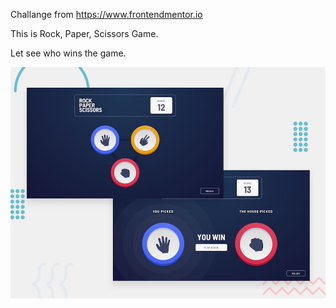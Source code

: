 Challange from https://www.frontendmentor.io


This is Rock, Paper, Scissors Game.

Let see who wins the game.

![alt text](https://github.com/jakubfronczyk/rock-paper-scissors-game/blob/main/design/desktop-preview.jpg)
